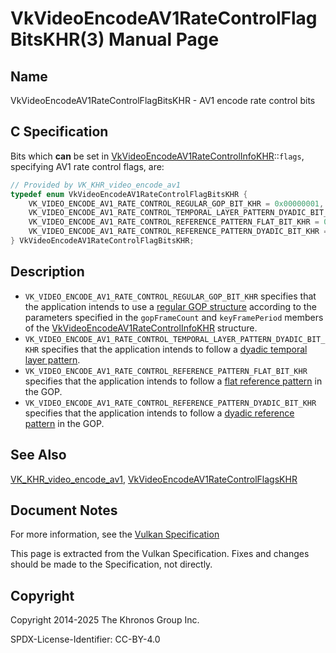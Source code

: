 # VkVideoEncodeAV1RateControlFlagBitsKHR(3) Manual Page

## Name

VkVideoEncodeAV1RateControlFlagBitsKHR - AV1 encode rate control bits



## [](#_c_specification)C Specification

Bits which **can** be set in [VkVideoEncodeAV1RateControlInfoKHR](https://registry.khronos.org/vulkan/specs/latest/man/html/VkVideoEncodeAV1RateControlInfoKHR.html)::`flags`, specifying AV1 rate control flags, are:

```c++
// Provided by VK_KHR_video_encode_av1
typedef enum VkVideoEncodeAV1RateControlFlagBitsKHR {
    VK_VIDEO_ENCODE_AV1_RATE_CONTROL_REGULAR_GOP_BIT_KHR = 0x00000001,
    VK_VIDEO_ENCODE_AV1_RATE_CONTROL_TEMPORAL_LAYER_PATTERN_DYADIC_BIT_KHR = 0x00000002,
    VK_VIDEO_ENCODE_AV1_RATE_CONTROL_REFERENCE_PATTERN_FLAT_BIT_KHR = 0x00000004,
    VK_VIDEO_ENCODE_AV1_RATE_CONTROL_REFERENCE_PATTERN_DYADIC_BIT_KHR = 0x00000008,
} VkVideoEncodeAV1RateControlFlagBitsKHR;
```

## [](#_description)Description

- `VK_VIDEO_ENCODE_AV1_RATE_CONTROL_REGULAR_GOP_BIT_KHR` specifies that the application intends to use a [regular GOP structure](https://registry.khronos.org/vulkan/specs/latest/html/vkspec.html#encode-av1-regular-gop) according to the parameters specified in the `gopFrameCount` and `keyFramePeriod` members of the [VkVideoEncodeAV1RateControlInfoKHR](https://registry.khronos.org/vulkan/specs/latest/man/html/VkVideoEncodeAV1RateControlInfoKHR.html) structure.
- `VK_VIDEO_ENCODE_AV1_RATE_CONTROL_TEMPORAL_LAYER_PATTERN_DYADIC_BIT_KHR` specifies that the application intends to follow a [dyadic temporal layer pattern](https://registry.khronos.org/vulkan/specs/latest/html/vkspec.html#encode-av1-layer-pattern-dyadic).
- `VK_VIDEO_ENCODE_AV1_RATE_CONTROL_REFERENCE_PATTERN_FLAT_BIT_KHR` specifies that the application intends to follow a [flat reference pattern](https://registry.khronos.org/vulkan/specs/latest/html/vkspec.html#encode-av1-ref-pattern-flat) in the GOP.
- `VK_VIDEO_ENCODE_AV1_RATE_CONTROL_REFERENCE_PATTERN_DYADIC_BIT_KHR` specifies that the application intends to follow a [dyadic reference pattern](https://registry.khronos.org/vulkan/specs/latest/html/vkspec.html#encode-av1-ref-pattern-dyadic) in the GOP.

## [](#_see_also)See Also

[VK\_KHR\_video\_encode\_av1](https://registry.khronos.org/vulkan/specs/latest/man/html/VK_KHR_video_encode_av1.html), [VkVideoEncodeAV1RateControlFlagsKHR](https://registry.khronos.org/vulkan/specs/latest/man/html/VkVideoEncodeAV1RateControlFlagsKHR.html)

## [](#_document_notes)Document Notes

For more information, see the [Vulkan Specification](https://registry.khronos.org/vulkan/specs/latest/html/vkspec.html#VkVideoEncodeAV1RateControlFlagBitsKHR)

This page is extracted from the Vulkan Specification. Fixes and changes should be made to the Specification, not directly.

## [](#_copyright)Copyright

Copyright 2014-2025 The Khronos Group Inc.

SPDX-License-Identifier: CC-BY-4.0